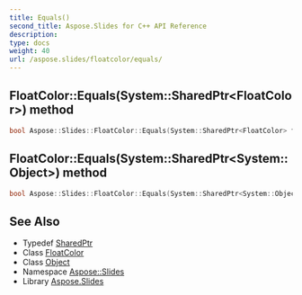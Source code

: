 ```yaml
---
title: Equals()
second_title: Aspose.Slides for C++ API Reference
description: 
type: docs
weight: 40
url: /aspose.slides/floatcolor/equals/
---
```

## FloatColor::Equals(System::SharedPtr\<FloatColor\>) method




```cpp
bool Aspose::Slides::FloatColor::Equals(System::SharedPtr<FloatColor> fc)
```

## FloatColor::Equals(System::SharedPtr\<System::Object\>) method




```cpp
bool Aspose::Slides::FloatColor::Equals(System::SharedPtr<System::Object> obj) override
```

## See Also

* Typedef [SharedPtr](../../../system/sharedptr/)
* Class [FloatColor](../)
* Class [Object](../../../system/object/)
* Namespace [Aspose::Slides](../../)
* Library [Aspose.Slides](../../../)